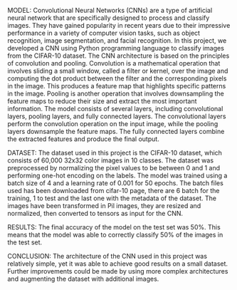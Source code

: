 MODEL:
Convolutional Neural Networks (CNNs) are a type of artificial neural network that are specifically designed to process and classify images. They have gained popularity in recent years due to their impressive performance in a variety of computer vision tasks, such as object recognition, image segmentation, and facial recognition. In this project, we developed a CNN using Python programming language to classify images from the CIFAR-10 dataset.
The CNN architecture is based on the principles of convolution and pooling. Convolution is a mathematical operation that involves sliding a small window, called a filter or kernel, over the image and computing the dot product between the filter and the corresponding pixels in the image. This produces a feature map that highlights specific patterns in the image. Pooling is another operation that involves downsampling the feature maps to reduce their size and extract the most important information. The model consists of several layers, including convolutional layers, pooling layers, and fully connected layers. The convolutional layers perform the convolution operation on the input image, while the pooling layers downsample the feature maps. The fully connected layers combine the extracted features and produce the final output.

DATASET:
The dataset used in this project is the CIFAR-10 dataset, which consists of 60,000 32x32 color images in 10 classes. The dataset was preprocessed by normalizing the pixel values to be between 0 and 1 and performing one-hot encoding on the labels. The model was trained using a batch size of 4 and a learning rate of 0.001 for 50 epochs. The batch files used has been downloaded from cifar-10 page, there are 6 batch for the training, 1 to test and the last one with the metadata of the dataset. The images have been transformed in Pil images, they are resized and normalized, then converted to tensors as input for the CNN.

RESULTS:
The final accuracy of the model on the test set was 50%. This means that the model was able to correctly classify 50% of the images in the test set. 

CONCLUSION:
The architecture of the CNN used in this project was relatively simple, yet it was able to achieve good results on a small dataset. Further improvements could be made by using more complex architectures and augmenting the dataset with additional images.
